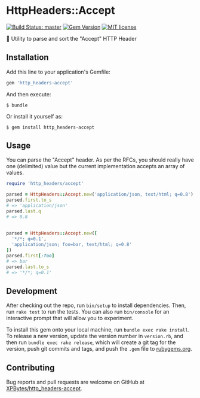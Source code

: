 # HttpHeaders::Accept

[![Build Status: master](https://travis-ci.com/XPBytes/http_headers-accept.svg)](https://travis-ci.com/XPBytes/http_headers-accept)
[![Gem Version](https://badge.fury.io/rb/http_headers-accept.svg)](https://badge.fury.io/rb/http_headers-accept)
[![MIT license](http://img.shields.io/badge/license-MIT-brightgreen.svg)](http://opensource.org/licenses/MIT)

:nut_and_bolt: Utility to parse and sort the "Accept" HTTP Header

## Installation

Add this line to your application's Gemfile:

```ruby
gem 'http_headers-accept'
```

And then execute:

    $ bundle

Or install it yourself as:

    $ gem install http_headers-accept

## Usage

You can parse the "Accept" header. As per the RFCs, you should really have one (delimited) value but the current 
implementation accepts an array of values.

```ruby
require 'http_headers/accept'

parsed = HttpHeaders::Accept.new('application/json, text/html; q=0.8')
parsed.first.to_s
# => 'application/json' 
parsed.last.q
# => 0.8
 
 
parsed = HttpHeaders::Accept.new([
  '*/*; q=0.1', 
  'application/json; foo=bar, text/html; q=0.8'
])
parsed.first[:foo]
# => bar
parsed.last.to_s
# => '*/*; q=0.1'
```

## Development

After checking out the repo, run `bin/setup` to install dependencies. Then, run `rake test` to run the tests. You can
also run `bin/console` for an interactive prompt that will allow you to experiment.

To install this gem onto your local machine, run `bundle exec rake install`. To release a new version, update the
version number in `version.rb`, and then run `bundle exec rake release`, which will create a git tag for the version,
push git commits and tags, and push the `.gem` file to [rubygems.org](https://rubygems.org).

## Contributing

Bug reports and pull requests are welcome on GitHub at [XPBytes/http_headers-accept](https://github.com/XPBytes/http_headers-accept).
